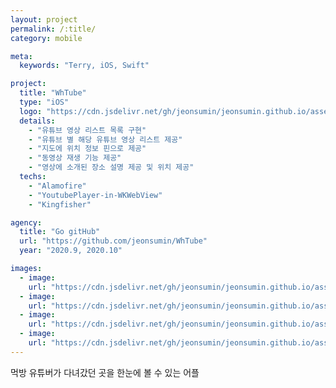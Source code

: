 ```yaml
---
layout: project
permalink: /:title/
category: mobile

meta:
  keywords: "Terry, iOS, Swift"

project:
  title: "WhTube"
  type: "iOS"
  logo: "https://cdn.jsdelivr.net/gh/jeonsumin/jeonsumin.github.io/assets/images/projects/WhTube/WhTube.png"
  details:
    - "유튜브 영상 리스트 목록 구현"
    - "유튜브 별 해당 유튜브 영상 리스트 제공"
    - "지도에 위치 정보 핀으로 제공"
    - "동영상 재생 기능 제공"
    - "영상에 소개된 장소 설명 제공 및 위치 제공"
  techs: 
    - "Alamofire"
    - "YoutubePlayer-in-WKWebView"
    - "Kingfisher"

agency:
  title: "Go gitHub"
  url: "https://github.com/jeonsumin/WhTube"
  year: "2020.9, 2020.10"

images:
  - image:
    url: "https://cdn.jsdelivr.net/gh/jeonsumin/jeonsumin.github.io/assets/images/projects/WhTube/WhTube_Watch.png"
  - image:
    url: "https://cdn.jsdelivr.net/gh/jeonsumin/jeonsumin.github.io/assets/images/projects/WhTube/WhTube_channel.png"
  - image:
    url: "https://cdn.jsdelivr.net/gh/jeonsumin/jeonsumin.github.io/assets/images/projects/WhTube/WhTube_map.png"
  - image:
    url: "https://cdn.jsdelivr.net/gh/jeonsumin/jeonsumin.github.io/assets/images/projects/WhTube/WhTube_Detail.png"
---
```

<p>먹방 유튜버가 다녀갔던 곳을 한눈에 볼 수 있는 어플</p>
